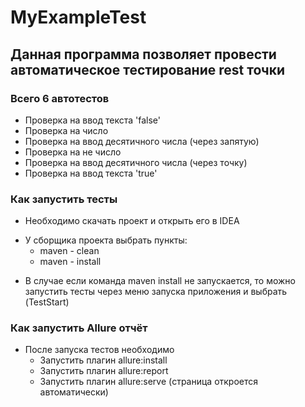# MyExampleTest
## Данная программа позволяет провести автоматическое тестирование rest точки
### Всего 6 автотестов
- Проверка на ввод текста 'false'
- Проверка на число
- Проверка на ввод десятичного числа (через запятую)
- Проверка на не число
- Проверка на ввод десятичного числа (через точку)
- Проверка на ввод текста 'true'
### Как запустить тесты
- Необходимо скачать проект и открыть его в IDEA
+ У сборщика проекта выбрать пункты:
  + maven - clean
  + maven - install
- В случае если команда maven install не запускается, то можно запустить тесты через меню запуска приложения и выбрать (TestStart)
### Как запустить Allure отчёт
+ После запуска тестов необходимо
  + Запустить плагин allure:install
  + Запустить плагин allure:report
  + Запустить плагин allure:serve (страница откроется автоматически)
  